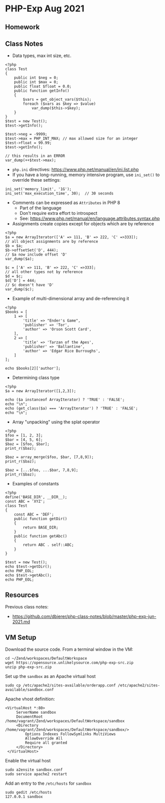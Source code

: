 # PHP-Exp Aug 2021

## Homework

## Class Notes
* Data types, max int size, etc.
```
<?php
class Test
{
	public int $neg = 0;
	public int $max = 0;
	public float $float = 0.0;
	public function getInfo()
	{
		$vars = get_object_vars($this);
		foreach ($vars as $key => $value)
			var_dump($this->$key);
	}
}
$test = new Test();
$test->getInfo();

$test->neg = -9999;
$test->max = PHP_INT_MAX; // max allowed size for an integer
$test->float = 99.99;
$test->getInfo();

// this results in an ERROR
var_dump(++$test->max);
```
* `php.ini` directives: https://www.php.net/manual/en/ini.list.php
* If you have a long-running, memory intensive program, use `ini_set()` to override these settings:
```
ini_set('memory_limit', '1G');
ini_set('max_execution_time', 30);	// 30 seconds
```
* Comments can be expressed as `Attributes` in PHP 8
  * Part of the language
  * Don't require extra effort to introspect
  * See: https://www.php.net/manual/en/language.attributes.syntax.php
* Assignments create copies except for objects which are by reference
```
<?php 
$a = new ArrayIterator(['A' => 111, 'B' => 222, 'C' =>333]);
// all object assignments are by reference
$b = $a;
$b->offsetSet('D', 444);
// $a now include offset 'D'
var_dump($a);

$c = ['A' => 111, 'B' => 222, 'C' =>333];
// all other types not by reference
$d = $c;
$d['D'] = 444;
// $c doesn't have 'D'
var_dump($c);
```
* Example of multi-dimensional array and de-referencing it
```
<?php
$books = [
	1 => [
		'title' => "Ender's Game",
		'publisher' => 'Tor',
		'author' => 'Orson Scott Card',
	],
	2 => [
		'title' => 'Tarzan of the Apes',
		'publisher' => 'Ballantine',
		'author' => 'Edgar Rice Burroughs',
	]
];

echo $books[2]['author'];
```
* Determining class type
```
<?php
$a = new ArrayIterator([1,2,3]);

echo ($a instanceof ArrayIterator) ? 'TRUE' : 'FALSE';
echo "\n";
echo (get_class($a) === 'ArrayIterator') ? 'TRUE' : 'FALSE';
echo "\n";

````
* Array "unpacking" using the splat operator
```
<?php
$foo = [1, 2, 3];
$bar = [4, 5, 6];	
$baz = [$foo, $bar];
print_r($baz);

$baz = array_merge($foo, $bar, [7,8,9]);
print_r($baz);

$baz = [...$foo, ...$bar, 7,8,9];
print_r($baz);
```
* Examples of constants
```
<?php
define('BASE_DIR', __DIR__);
const ABC = 'XYZ';
class Test
{
	const ABC = 'DEF';
	public function getDir()
	{
		return BASE_DIR;
	}
	public function getAbc()
	{
		return ABC . self::ABC;
	}
}

$test = new Test();
echo $test->getDir();
echo PHP_EOL;
echo $test->getAbc();
echo PHP_EOL;
```

## Resources
Previous class notes:
* https://github.com/dbierer/php-class-notes/blob/master/php-exp-jun-2021.md

## VM Setup
Download the source code.  From a terminal window in the VM:
```
cd ~/Zend/workspaces/DefaultWorkspace
wget https://opensource.unlikelysource.com/php-exp-src.zip
unzip php-exp-src.zip
```
Set up the `sandbox` as an Apache virtual host
```
sudo cp /etc/apache2/sites-available/orderapp.conf /etc/apache2/sites-available/sandbox.conf
```
Apache vhost definition:
```
<VirtualHost *:80>
	 ServerName sandbox
	 DocumentRoot /home/vagrant/Zend/workspaces/DefaultWorkspace/sandbox
	 <Directory /home/vagrant/Zend/workspaces/DefaultWorkspace/sandbox/>
		 Options Indexes FollowSymlinks MultiViews
		 AllowOverride All
		 Require all granted
	 </Directory>
 </VirtualHost>
```
Enable the virtual host
```
sudo a2ensite sandbox.conf 
sudo service apache2 restart
```
Add an entry to the `/etc/hosts` for `sandbox`
```
sudo gedit /etc/hosts
127.0.0.1 sandbox
```

